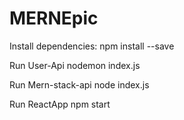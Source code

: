 # MERNEpic
Install dependencies:
npm install --save

Run User-Api
nodemon index.js

Run Mern-stack-api
node index.js

Run ReactApp
npm start

